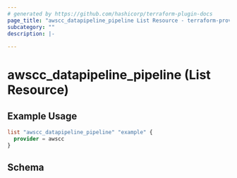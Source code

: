 ```yaml
---
# generated by https://github.com/hashicorp/terraform-plugin-docs
page_title: "awscc_datapipeline_pipeline List Resource - terraform-provider-awscc"
subcategory: ""
description: |-
  
---
```


# awscc_datapipeline_pipeline (List Resource)



## Example Usage

```terraform
list "awscc_datapipeline_pipeline" "example" {
  provider = awscc
}
```

<!-- schema generated by tfplugindocs -->
## Schema
